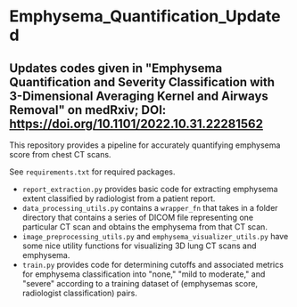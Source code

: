 # Emphysema_Quantification_Updated

## Updates codes given in "Emphysema Quantification and Severity Classification with 3-Dimensional Averaging Kernel and Airways Removal" on medRxiv; DOI: https://doi.org/10.1101/2022.10.31.22281562

This repository provides a pipeline for accurately quantifying emphysema score from chest CT scans.

See `requirements.txt` for required packages.

* `report_extraction.py` provides basic code for extracting emphysema extent classified by radiologist from a patient report.
* `data_processing_utils.py` contains a `wrapper_fn` that takes in a folder directory that contains a series of DICOM file representing one particular CT scan and obtains the emphysema from that CT scan.
* `image_preprocessing_utils.py` and `emphysema_visualizer_utils.py` have some nice utility functions for visualizing 3D lung CT scans and emphysema.
* `train.py` provides code for determining cutoffs and associated metrics for emphysema classification into "none," "mild to moderate," and "severe" according to a training dataset of (emphysemas score, radiologist classification) pairs.
